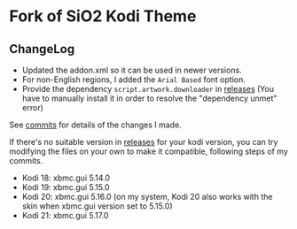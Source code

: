 # Fork of SiO2 Kodi Theme

## ChangeLog
* Updated the addon.xml so it can be used in newer versions.
* For non-English regions, I added the `Arial Based` font option.
* Provide the dependency `script.artwork.downloader` in [releases](https://github.com/yzu1103309/skin.sio2/releases) (You have to manually install it in order to resolve the "dependency unmet" error)

See [commits](https://github.com/yzu1103309/skin.sio2/commits) for details of the changes I made.

If there's no suitable version in [releases](https://github.com/yzu1103309/skin.sio2/releases) for your kodi version, 
you can try modifying the files on your own to make it compatible, following steps of my commits.

* Kodi 18: xbmc.gui 5.14.0
* Kodi 19: xbmc.gui 5.15.0
* Kodi 20: xbmc.gui 5.16.0 (on my system, Kodi 20 also works with the skin when xbmc.gui version set to 5.15.0)
* Kodi 21: xbmc.gui 5.17.0
